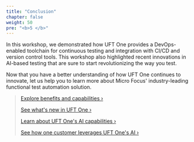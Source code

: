 ```yaml
---
title: "Conclusion"
chapter: false
weight: 50
pre: "<b>5 </b>"
---
```


In this workshop, we demonstrated how UFT One provides a DevOps-enabled toolchain for continuous testing and integration with CI/CD and version control tools. This workshop also highlighted recent innovations in AI-based testing that are sure to start revolutionizing the way you test.

Now that you have a better understanding of how UFT One continues to innovate, let us help you to learn more about Micro Focus' industry-leading functional test automation solution.

> [Explore benefits and capabilities ›](https://www.microfocus.com/en-us/products/uft-one/overview)
>
> [See what's new in UFT One ›](https://www.microfocus.com/media/what's-new/micro-focus-unified-functional-testing-whats-new.pdf)
>
> [Learn about UFT One's AI capabilities ›](https://players.brightcove.net/5456344257001/HkaDA1joZ_default/index.html?videoId=6198914670001&utm_campaign=00175416)
>
> [See how one customer leverages UFT One's AI ›](https://content.microfocus.com/vuna-adm-automation-testing/how-ai-cut-new-mobile?utm_campaign=vuna)